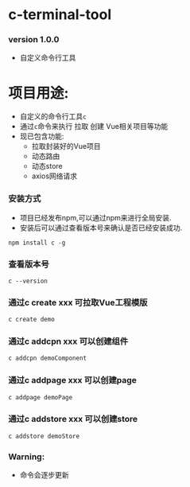 # c-terminal-tool 
### version 1.0.0
- 自定义命令行工具

# 项目用途:
- 自定义的命令行工具`c`
- 通过`c`命令来执行 拉取 创建 Vue相关项目等功能
- 现已包含功能:
  - 拉取封装好的Vue项目
  - 动态路由
  - 动态store
  - axios网络请求

### 安装方式
- 项目已经发布npm,可以通过npm来进行全局安装.
- 安装后可以通过查看版本号来确认是否已经安装成功.
```
npm install c -g
```
### 查看版本号
```
c --version 
```


### 通过c create xxx 可拉取Vue工程模版
```javascript
c create demo
```

### 通过c addcpn xxx 可以创建组件
```javascript
c addcpn demoComponent
```

### 通过c addpage xxx 可以创建page
```javascript
c addpage demoPage
```

### 通过c addstore xxx 可以创建store
```javascript
c addstore demoStore
```

### Warning:
- 命令会逐步更新